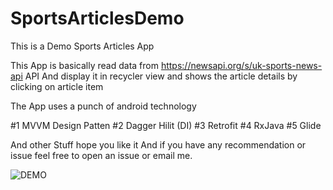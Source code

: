 # SportsArticlesDemo
This is a Demo Sports Articles App

This App is basically read data from https://newsapi.org/s/uk-sports-news-api API
And display it in recycler view and shows the article details by clicking on article item

The App uses a punch of android technology

#1 MVVM Design Patten
#2 Dagger Hilit (DI)
#3 Retrofit
#4 RxJava
#5 Glide

And other Stuff 
hope you like it 
And if you have any recommendation or issue feel free to open an issue or email me.


<img src="http://alajust-001-site1.forbestsoft.com/demo.gif" title="DEMO"/>
